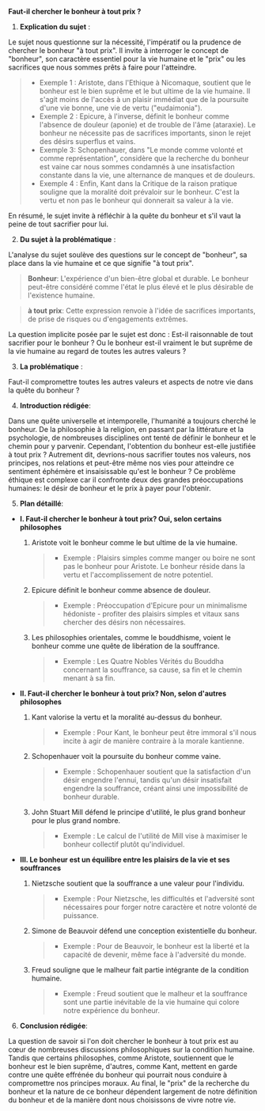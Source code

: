 **Faut-il chercher le bonheur à tout prix ?**

1. **Explication du sujet** :

Le sujet nous questionne sur la nécessité, l'impératif ou la prudence de chercher le bonheur "à tout prix". Il invite à interroger le concept de "bonheur", son caractère essentiel pour la vie humaine et le "prix" ou les sacrifices que nous sommes prêts à faire pour l'atteindre.

> - Exemple 1 : Aristote, dans l'Ethique à Nicomaque, soutient que le bonheur est le bien suprême et le but ultime de la vie humaine. Il s'agit moins de l'accès à un plaisir immédiat que de la poursuite d'une vie bonne, une vie de vertu ("eudaimonia").
> - Exemple 2 : Epicure, à l'inverse, définit le bonheur comme l'absence de douleur (aponie) et de trouble de l'âme (ataraxie). Le bonheur ne nécessite pas de sacrifices importants, sinon le rejet des désirs superflus et vains.
> - Exemple 3: Schopenhauer, dans "Le monde comme volonté et comme représentation", considère que la recherche du bonheur est vaine car nous sommes condamnés à une insatisfaction constante dans la vie, une alternance de manques et de douleurs.
> - Exemple 4 : Enfin, Kant dans la Critique de la raison pratique souligne que la moralité doit prévaloir sur le bonheur. C'est la vertu et non pas le bonheur qui donnerait sa valeur à la vie.

En résumé, le sujet invite à réfléchir à la quête du bonheur et s'il vaut la peine de tout sacrifier pour lui.

2. **Du sujet à la problématique** :

L'analyse du sujet soulève des questions sur le concept de "bonheur", sa place dans la vie humaine et ce que signifie "à tout prix".

> **Bonheur**: L'expérience d'un bien-être global et durable. Le bonheur peut-être considéré comme l'état le plus élevé et le plus désirable de l'existence humaine.

> **à tout prix**: Cette expression renvoie à l'idée de sacrifices importants, de prise de risques ou d'engagements extrêmes.

La question implicite posée par le sujet est donc : Est-il raisonnable de tout sacrifier pour le bonheur ? Ou le bonheur est-il vraiment le but suprême de la vie humaine au regard de toutes les autres valeurs ?

3. **La problématique** :

Faut-il compromettre toutes les autres valeurs et aspects de notre vie dans la quête du bonheur ?

4. **Introduction rédigée**: 

Dans une quête universelle et intemporelle, l'humanité a toujours cherché le bonheur. De la philosophie à la religion, en passant par la littérature et la psychologie, de nombreuses disciplines ont tenté de définir le bonheur et le chemin pour y parvenir. Cependant, l'obtention du bonheur est-elle justifiée à tout prix ? Autrement dit, devrions-nous sacrifier toutes nos valeurs, nos principes, nos relations et peut-être même nos vies pour atteindre ce sentiment éphémère et insaisissable qu'est le bonheur ? Ce problème éthique est complexe car il confronte deux des grandes préoccupations humaines: le désir de bonheur et le prix à payer pour l'obtenir.

5. **Plan détaillé**:

* **I. Faut-il chercher le bonheur à tout prix? Oui, selon certains philosophes**

     1. Aristote voit le bonheur comme le but ultime de la vie humaine.
           > - Exemple : Plaisirs simples comme manger ou boire ne sont pas le bonheur pour Aristote. Le bonheur réside dans la vertu et l'accomplissement de notre potentiel.
    
     2. Epicure définit le bonheur comme absence de douleur.
           > - Exemple : Préoccupation d'Epicure pour un minimalisme hédoniste - profiter des plaisirs simples et vitaux sans chercher des désirs non nécessaires.

     3. Les philosophies orientales, comme le bouddhisme, voient le bonheur comme une quête de libération de la souffrance.
           > - Exemple : Les Quatre Nobles Vérités du Bouddha concernant la souffrance, sa cause, sa fin et le chemin menant à sa fin.

* **II. Faut-il chercher le bonheur à tout prix? Non, selon d'autres philosophes**

     1. Kant valorise la vertu et la moralité au-dessus du bonheur.
          > - Exemple : Pour Kant, le bonheur peut être immoral s'il nous incite à agir de manière contraire à la morale kantienne.
    
     2. Schopenhauer voit la poursuite du bonheur comme vaine.
          > - Exemple : Schopenhauer soutient que la satisfaction d'un désir engendre l'ennui, tandis qu'un désir insatisfait engendre la souffrance, créant ainsi une impossibilité de bonheur durable.

     3. John Stuart Mill défend le principe d'utilité, le plus grand bonheur pour le plus grand nombre.
          > - Exemple : Le calcul de l'utilité de Mill vise à maximiser le bonheur collectif plutôt qu'individuel.

* **III. Le bonheur est un équilibre entre les plaisirs de la vie et ses souffrances**

     1. Nietzsche soutient que la souffrance a une valeur pour l'individu.
           > - Exemple : Pour Nietzsche, les difficultés et l'adversité sont nécessaires pour forger notre caractère et notre volonté de puissance.
    
     2. Simone de Beauvoir défend une conception existentielle du bonheur.
           > - Exemple : Pour de Beauvoir, le bonheur est la liberté et la capacité de devenir, même face à l'adversité du monde.

     3. Freud souligne que le malheur fait partie intégrante de la condition humaine.
           > - Exemple : Freud soutient que le malheur et la souffrance sont une partie inévitable de la vie humaine qui colore notre expérience du bonheur.

6. **Conclusion rédigée**: 

La question de savoir si l'on doit chercher le bonheur à tout prix est au cœur de nombreuses discussions philosophiques sur la condition humaine. Tandis que certains philosophes, comme Aristote, soutiennent que le bonheur est le bien suprême, d'autres, comme Kant, mettent en garde contre une quête effrénée du bonheur qui pourrait nous conduire à compromettre nos principes moraux. Au final, le "prix" de la recherche du bonheur et la nature de ce bonheur dépendent largement de notre définition du bonheur et de la manière dont nous choisissons de vivre notre vie.
